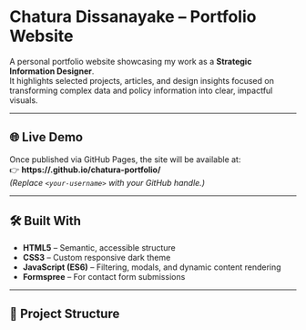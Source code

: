 # Chatura Dissanayake – Portfolio Website

A personal portfolio website showcasing my work as a **Strategic Information Designer**.  
It highlights selected projects, articles, and design insights focused on transforming complex data and policy information into clear, impactful visuals.

---

## 🌐 Live Demo
Once published via GitHub Pages, the site will be available at:  
👉 **https://<your-username>.github.io/chatura-portfolio/**  
*(Replace `<your-username>` with your GitHub handle.)*

---

## 🛠️ Built With
- **HTML5** – Semantic, accessible structure  
- **CSS3** – Custom responsive dark theme  
- **JavaScript (ES6)** – Filtering, modals, and dynamic content rendering  
- **Formspree** – For contact form submissions  

---

## 📁 Project Structure
